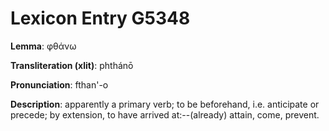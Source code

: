 # Lexicon Entry G5348

**Lemma**: φθάνω

**Transliteration (xlit)**: phthánō

**Pronunciation**: fthan'-o

**Description**:
apparently a primary verb; to be beforehand, i.e. anticipate or precede; by extension, to have arrived at:--(already) attain, come, prevent.
